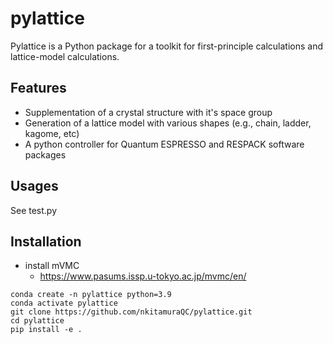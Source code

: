 # pylattice
Pylattice is a Python package for a toolkit for first-principle calculations and lattice-model calculations.

## Features
- Supplementation of a crystal structure with it's space group
- Generation of a lattice model with various shapes (e.g., chain, ladder, kagome, etc)
- A python controller for Quantum ESPRESSO and RESPACK software packages

## Usages
See test.py

## Installation
- install mVMC
  - https://www.pasums.issp.u-tokyo.ac.jp/mvmc/en/

```shell
conda create -n pylattice python=3.9
conda activate pylattice
git clone https://github.com/nkitamuraQC/pylattice.git
cd pylattice
pip install -e .
```

